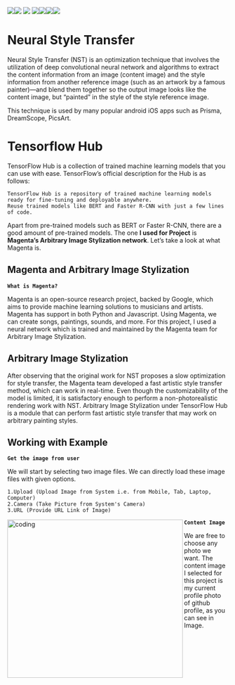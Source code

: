 <img src=https://img.shields.io/badge/build%20with-python-yellow><img src="https://img.shields.io/badge/-streamlit-orange"> <img src="https://img.shields.io/badge/deployed%20in-Streamlit Cloudu-blue"> <img src="https://img.shields.io/badge/domain-Deep%20Learning-orange%20.svg" ><img src="https://img.shields.io/badge/Computer%20Vision-orange.svg"><img src="https://img.shields.io/badge/%20Transfer%20Learning%20-%20Pretrained%20Model-orange%20.svg"><img src="https://img.shields.io/badge/Tensorflow%20hub-orange.svg">


# Neural Style Transfer 

Neural Style Transfer (NST) is an optimization technique that involves the utilization of deep convolutional neural network and algorithms to extract the content information from an image (content image) and the style information from another reference image (such as an artwork by a famous painter)—and blend them together so the output image looks like the content image, but “painted” in the style of the style reference image.
 
This technique is used by many popular android iOS apps such as Prisma, DreamScope, PicsArt.

# Tensorflow Hub

TensorFlow Hub is a collection of trained machine learning models that you can use with ease. TensorFlow’s official description for the Hub is as follows:

    TensorFlow Hub is a repository of trained machine learning models ready for fine-tuning and deployable anywhere.
    Reuse trained models like BERT and Faster R-CNN with just a few lines of code.  
    
Apart from pre-trained models such as BERT or Faster R-CNN, there are a good amount of pre-trained models. The one **I used for Project** is **Magenta’s Arbitrary Image Stylization network**. Let’s take a look at what Magenta is.

## Magenta and Arbitrary Image Stylization

**`What is Magenta?`**

Magenta is an open-source research project, backed by Google, which aims to provide machine learning solutions to musicians and artists. Magenta has support in both Python and Javascript. Using Magenta, we can create songs, paintings, sounds, and more. For this project, I used a neural network which is trained and maintained by the Magenta team for Arbitrary Image Stylization.

## Arbitrary Image Stylization

After observing that the original work for NST proposes a slow optimization for style transfer, the Magenta team developed a fast artistic style transfer method, which can work in real-time. Even though the customizability of the model is limited, it is satisfactory enough to perform a non-photorealistic rendering work with NST. Arbitrary Image Stylization under TensorFlow Hub is a module that can perform fast artistic style transfer that may work on arbitrary painting styles.


## Working with Example

**`Get the image from user`**

We will start by selecting two image files. We can directly load these image files with given options.

    1.Upload (Upload Image from System i.e. from Mobile, Tab, Laptop, Computer) 
    2.Camera (Take Picture from System's Camera) 
    3.URL (Provide URL Link of Image)

**`Content Image`**
<img align="left" alt="coding" height="360" width="400" src="https://user-images.githubusercontent.com/118050962/217671249-454b25c6-3eaf-4e26-b0a9-629ff8477a45.png">

We are free to choose any photo we want. The content image I selected for this project is my current profile photo of github profile, as you can see in Image.


 
